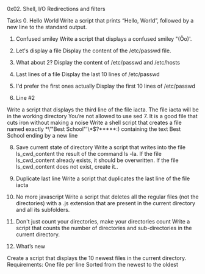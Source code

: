 0x02. Shell, I/O Redirections and filters

Tasks
0. Hello World
Write a script that prints “Hello, World”, followed by a new line to the standard output.

1. Confused smiley
Write a script that displays a confused smiley "(Ôo)'.

2. Let's display a file
Display the content of the /etc/passwd file.

3. What about 2?
Display the content of /etc/passwd and /etc/hosts

4. Last lines of a file
Display the last 10 lines of /etc/passwd

5. I'd prefer the first ones actually
Display the first 10 lines of /etc/passwd

6. Line #2

Write a script that displays the third line of the file iacta.
The file iacta will be in the working directory
	You’re not allowed to use sed
7. It is a good file that cuts iron without making a noise
Write a shell script that creates a file named exactly \*\\'"Best School"\'\\*$\?\*\*\*\*\*:) containing the text Best School ending by a new line

8. Save current state of directory
Write a script that writes into the file ls_cwd_content the result of the command ls -la.
If the file ls_cwd_content already exists, it should be overwritten. If the file ls_cwd_content does not exist, create it..

9. Duplicate last line
Write a script that duplicates the last line of the file iacta

10. No more javascript
Write a script that deletes all the regular files (not the directories) with a .js extension that are present in the current directory and all its subfolders.

11. Don't just count your directories, make your directories count
Write a script that counts the number of directories and sub-directories in the current directory.

12. What’s new

Create a script that displays the 10 newest files in the current directory.
Requirements:
	One file per line
	Sorted from the newest to the oldest


